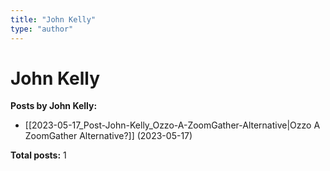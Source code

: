 ```yaml
---
title: "John Kelly"
type: "author"
---
```


# John Kelly

**Posts by John Kelly:**

- [[2023-05-17_Post-John-Kelly_Ozzo-A-ZoomGather-Alternative|Ozzo A ZoomGather Alternative?]] (2023-05-17)

**Total posts:** 1
